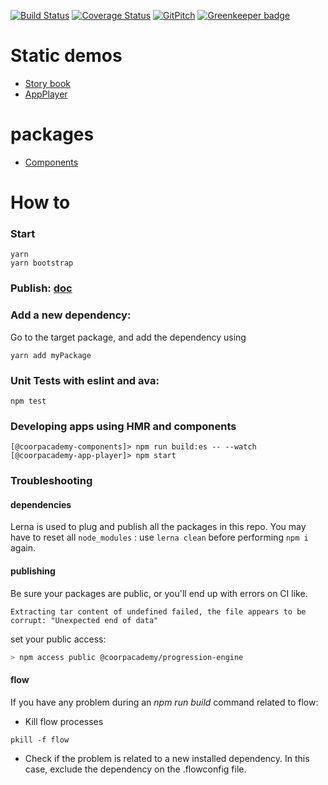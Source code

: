 [![Build Status](https://travis-ci.org/CoorpAcademy/components.svg?branch=master)](https://travis-ci.org/CoorpAcademy/components)
[![Coverage Status](https://codecov.io/gh/CoorpAcademy/components/branch/master/graph/badge.svg)](https://codecov.io/gh/CoorpAcademy/components)
[![GitPitch](https://gitpitch.com/assets/badge.svg)](https://gitpitch.com/coorpacademy/tekacademy/components?grs=github&t=night)
[![Greenkeeper badge](https://badges.greenkeeper.io/CoorpAcademy/components.svg)](https://greenkeeper.io/)

# Static demos

- [Story book](http://coorpacademy.github.io/components/components)
- [AppPlayer](http://coorpacademy.github.io/components/app-player)

# packages

- [Components](./packages/@coorpacademy-components/README.md)

# How to

### Start

```
yarn
yarn bootstrap
```

### Publish: [doc](./doc/publish.md)

### Add a new dependency:

Go to the target package, and add the dependency using

```
yarn add myPackage

```

### Unit Tests with eslint and ava:

```
npm test
```

### Developing apps using HMR and components

```
[@coorpacademy-components]> npm run build:es -- --watch
[@coorpacademy-app-player]> npm start
```

### Troubleshooting

#### dependencies

Lerna is used to plug and publish all the packages in this repo.
You may have to reset all `node_modules` : use `lerna clean` before performing `npm i` again.

#### publishing

Be sure your packages are public, or you'll end up with errors on CI like.

```error
Extracting tar content of undefined failed, the file appears to be corrupt: "Unexpected end of data"
```

set your public access:

```sh
> npm access public @coorpacademy/progression-engine
```

#### flow

If you have any problem during an _npm run build_ command related to flow:

- Kill flow processes

```
pkill -f flow
```

- Check if the problem is related to a new installed dependency. In this case, exclude the dependency on the .flowconfig file.
